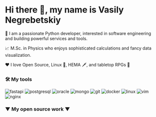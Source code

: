 # Hi there 👋, my name is Vasily Negrebetskiy

👷 I am a passionate Python developer, interested in software engineering and building powerful services and tools.

📈 M.Sc. in Physics who enjoys sophisticated calculations and fancy data visualization.

❤️ I love Open Source, Linux 🐧, HEMA 🗡️, and tabletop RPGs 🎲

### 🛠️ My tools
![fastapi](https://img.shields.io/static/v1?logo=fastapi&label=&message=FastAPI&color=36465D&logoColor=AAA&style=flat-square)
![postgresql](https://img.shields.io/static/v1?logo=postgresql&label=&message=Postgre&color=36465D&logoColor=AAA&style=flat-square)
![oracle](https://img.shields.io/static/v1?logo=oracle&label=&message=Oracle&color=36465D&logoColor=AAA&style=flat-square)
![mongo](https://img.shields.io/static/v1?logo=mongodb&label=&message=Mongo&color=36465D&logoColor=AAA&style=flat-square)
![git](https://img.shields.io/static/v1?logo=git&label=&message=Git&color=36465D&logoColor=AAA&style=flat-square)
![docker](https://img.shields.io/static/v1?logo=docker&label=&message=Docker&color=36465D&logoColor=AAA&style=flat-square)
![linux](https://img.shields.io/static/v1?logo=linux&label=&message=Linux&color=36465D&logoColor=AAA&style=flat-square)
![vim](https://img.shields.io/static/v1?logo=vim&label=&message=Vim&color=36465D&logoColor=AAA&style=flat-square)
![nginx](https://img.shields.io/static/v1?logo=nginx&label=&message=Nginx&color=36465D&logoColor=AAA&style=flat-square)

### ▼ My open source work ▼
